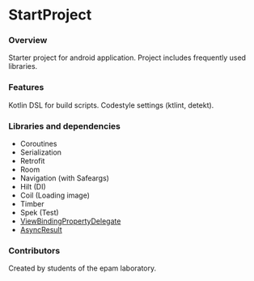 # StartProject
### Overview
Starter project for android application. Project includes frequently used libraries.
### Features
Kotlin DSL for build scripts. Codestyle settings (ktlint, detekt).
### Libraries and dependencies
* Coroutines
* Serialization
* Retrofit
* Room
* Navigation (with Safeargs)
* Hilt (DI)
* Coil (Loading image)
* Timber
* Spek (Test)
* [ViewBindingPropertyDelegate](https://github.com/kirich1409/ViewBindingPropertyDelegate)
* [AsyncResult](https://github.com/androidbroadcast/AsyncResult)
### Contributors
Created by students of the epam laboratory.
